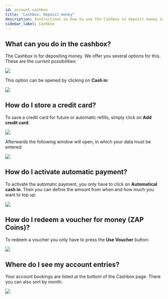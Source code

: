 ```yaml
---
id: account-cashbox
title: "Cashbox: Deposit money"
description: Instructions on how to use the Cashbox to deposit money into your ZAP-Hosting account 
sidebar_label: Cashbox
---
```


## What can you do in the cashbox?

The Cashbox is for depositing money. We offer you several options for this. These are the current possibilities:

![](https://screensaver01.zap-hosting.com/index.php/s/tEYsKsmkJj4Pw39/preview)

This option can be opened by clicking on **Cash in**: 

![](https://screensaver01.zap-hosting.com/index.php/s/D2WZgLy2M5LeMaB/preview)


## How do I store a credit card?

To save a credit card for future or automatic refills, simply click on **Add credit card**: 

![](https://screensaver01.zap-hosting.com/index.php/s/TH6CBPZJWM3atyY/preview)

Afterwards the following window will open, in which your data must be entered: 

![](https://screensaver01.zap-hosting.com/index.php/s/mLQGYd69pKaS63y/preview)


## How do I activate automatic payment?

To activate the automatic payment, you only have to click on **Automatical cash in**. Then you can define the amount from when and how much you want to top up:

![](https://screensaver01.zap-hosting.com/index.php/s/qFRi5rJypmdMM58/preview)


## How do I redeem a voucher for money (ZAP Coins)?

To redeem a voucher you only have to press the **Use Voucher** button: 

![](https://screensaver01.zap-hosting.com/index.php/s/emB22L3PzxXwZwN/preview)


## Where do I see my account entries?

Your account bookings are listed at the bottom of the Cashbox page. There you can also sort by month:

![](https://screensaver01.zap-hosting.com/index.php/s/eQQp8ie3K3SAWkf/preview)

